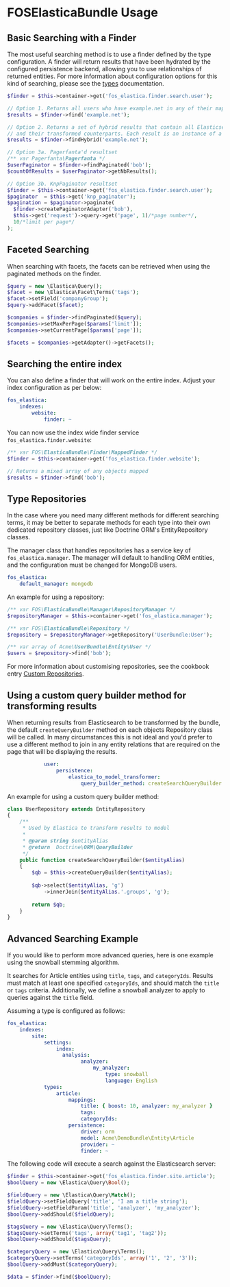 FOSElasticaBundle Usage
=======================

Basic Searching with a Finder
-----------------------------

The most useful searching method is to use a finder defined by the type configuration.
A finder will return results that have been hydrated by the configured persistence backend,
allowing you to use relationships of returned entities. For more information about
configuration options for this kind of searching, please see the [types](types.md)
documentation.

```php
$finder = $this->container->get('fos_elastica.finder.search.user');

// Option 1. Returns all users who have example.net in any of their mapped fields
$results = $finder->find('example.net');

// Option 2. Returns a set of hybrid results that contain all Elasticsearch results
// and their transformed counterparts. Each result is an instance of a HybridResult
$results = $finder->findHybrid('example.net');

// Option 3a. Pagerfanta'd resultset
/** var Pagerfanta\Pagerfanta */
$userPaginator = $finder->findPaginated('bob');
$countOfResults = $userPaginator->getNbResults();

// Option 3b. KnpPaginator resultset
$finder = $this->container->get('fos_elastica.finder.search.user');
$paginator  = $this->get('knp_paginator');
$pagination = $paginator->paginate(
  $finder->createPaginatorAdapter('bob'),
  $this->get('request')->query->get('page', 1)/*page number*/,
  10/*limit per page*/
);
```

Faceted Searching
-----------------

When searching with facets, the facets can be retrieved when using the paginated
methods on the finder.

```php
$query = new \Elastica\Query();
$facet = new \Elastica\Facet\Terms('tags');
$facet->setField('companyGroup');
$query->addFacet($facet);

$companies = $finder->findPaginated($query);
$companies->setMaxPerPage($params['limit']);
$companies->setCurrentPage($params['page']);

$facets = $companies->getAdapter()->getFacets();
```

Searching the entire index
--------------------------

You can also define a finder that will work on the entire index. Adjust your index
configuration as per below:

```yaml
fos_elastica:
    indexes:
        website:
            finder: ~
```

You can now use the index wide finder service `fos_elastica.finder.website`:

```php
/** var FOS\ElasticaBundle\Finder\MappedFinder */
$finder = $this->container->get('fos_elastica.finder.website');

// Returns a mixed array of any objects mapped
$results = $finder->find('bob');
```

Type Repositories
-----------------

In the case where you need many different methods for different searching terms, it
may be better to separate methods for each type into their own dedicated repository
classes, just like Doctrine ORM's EntityRepository classes.

The manager class that handles repositories has a service key of `fos_elastica.manager`.
The manager will default to handling ORM entities, and the configuration must be changed
for MongoDB users.

```yaml
fos_elastica:
    default_manager: mongodb
```

An example for using a repository:

```php
/** var FOS\ElasticaBundle\Manager\RepositoryManager */
$repositoryManager = $this->container->get('fos_elastica.manager');

/** var FOS\ElasticaBundle\Repository */
$repository = $repositoryManager->getRepository('UserBundle:User');

/** var array of Acme\UserBundle\Entity\User */
$users = $repository->find('bob');
```

For more information about customising repositories, see the cookbook entry
[Custom Repositories](cookbook/custom-repositories.md).

Using a custom query builder method for transforming results
------------------------------------------------------------

When returning results from Elasticsearch to be transformed by the bundle, the default
`createQueryBuilder` method on each objects Repository class will be called. In many
circumstances this is not ideal and you'd prefer to use a different method to join in
any entity relations that are required on the page that will be displaying the results.

```yaml
            user:
                persistence:
                    elastica_to_model_transformer:
                        query_builder_method: createSearchQueryBuilder
```

An example for using a custom query builder method:

```php
class UserRepository extends EntityRepository
{
    /**
     * Used by Elastica to transform results to model
     * 
     * @param string $entityAlias
     * @return  Doctrine\ORM\QueryBuilder
     */
    public function createSearchQueryBuilder($entityAlias)
    {
        $qb = $this->createQueryBuilder($entityAlias);
        
        $qb->select($entityAlias, 'g')
            ->innerJoin($entityAlias.'.groups', 'g');
            
        return $qb;
    }
}
```

Advanced Searching Example
--------------------------

If you would like to perform more advanced queries, here is one example using
the snowball stemming algorithm.

It searches for Article entities using `title`, `tags`, and `categoryIds`.
Results must match at least one specified `categoryIds`, and should match the
`title` or `tags` criteria. Additionally, we define a snowball analyzer to
apply to queries against the `title` field.

Assuming a type is configured as follows:

```yaml
fos_elastica:
    indexes:
        site:
            settings:
                index:
                  analysis:
                        analyzer:
                            my_analyzer:
                                type: snowball
                                language: English
            types:
                article:
                    mappings:
                        title: { boost: 10, analyzer: my_analyzer }
                        tags:
                        categoryIds:
                    persistence:
                        driver: orm
                        model: Acme\DemoBundle\Entity\Article
                        provider: ~
                        finder: ~
```

The following code will execute a search against the Elasticsearch server:

```php
$finder = $this->container->get('fos_elastica.finder.site.article');
$boolQuery = new \Elastica\Query\Bool();

$fieldQuery = new \Elastica\Query\Match();
$fieldQuery->setFieldQuery('title', 'I am a title string');
$fieldQuery->setFieldParam('title', 'analyzer', 'my_analyzer');
$boolQuery->addShould($fieldQuery);

$tagsQuery = new \Elastica\Query\Terms();
$tagsQuery->setTerms('tags', array('tag1', 'tag2'));
$boolQuery->addShould($tagsQuery);

$categoryQuery = new \Elastica\Query\Terms();
$categoryQuery->setTerms('categoryIds', array('1', '2', '3'));
$boolQuery->addMust($categoryQuery);

$data = $finder->find($boolQuery);
```

